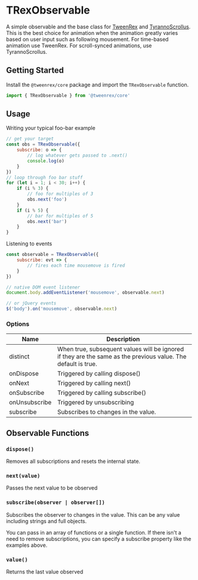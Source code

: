 # TRexObservable

A simple observable and the base class for [TweenRex](./TweenRex.md) and [TyrannoScrollus](./TyrannoScrollus.md).  This is the best choice for animation when the animation greatly varies based on user input such as following mousement. For time-based animation use TweenRex.  For scroll-synced animations, use TyrannoScrollus.

## Getting Started

Install the ```@tweenrex/core``` package and import the ```TRexObservable``` function.

```js
import { TRexObservable } from '@tweenrex/core'
```

## Usage

Writing your typical foo-bar example

```js
// get your target
const obs = TRexObservable({
    subscribe: o => {
        // log whatever gets passed to .next()
        console.log(o)
    }
})
// loop through foo bar stuff
for (let i = 1; i < 30; i++) {
    if (i % 3) {
        // foo for multiples of 3
        obs.next('foo')
    }
    if (i % 5) {
        // bar for multiples of 5
        obs.next('bar')
    }
}
```

Listening to events

```js
const observable = TRexObservable({
    subscribe: evt => {
        // fires each time mousemove is fired
    }
})

// native DOM event listener
document.body.addEventListener('mousemove', observable.next)

// or jQuery events
$('body').on('mousemove', observable.next)
```

### Options

Name | Description |
--- | --- |
distinct | When true, subsequent values will be ignored if they are the same as the previous value.  The default is true. |
onDispose| Triggered by calling dispose() |
onNext| Triggered by calling next() |
onSubscribe| Triggered by calling subscribe() |
onUnsubscribe| Triggered by unsubscribing |
subscribe | Subscribes to changes in the value. |

## Observable Functions

### ```dispose()```

Removes all subscriptions and resets the internal state.

### ```next(value)```

Passes the next value to be observed

### ```subscribe(observer | observer[])```

Subscribes the observer to changes in the value.  This can be any value including strings and full objects.

You can pass in an array of functions or a single function.  If there isn't a need to remove subscriptions, you can specify a subscribe property like the examples above.

### ```value()```

Returns the last value observed
